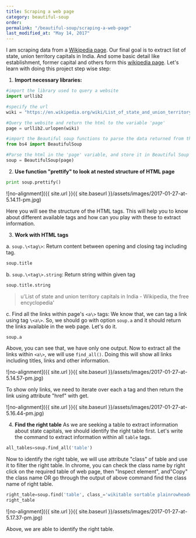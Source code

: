 ```yaml
---
title: Scraping a web page
category: beautiful-soup
order:
permalink: "/beautiful-soup/scraping-a-web-page"
last_modified_at: "May 14, 2017"
---
```


I am scraping data from a [Wikipedia page](https://en.wikipedia.org/wiki/List_of_state_and_union_territory_capitals_in_India). Our final goal is to extract list of state, union territory capitals in India. And some basic detail like establishment, former capital and others form this [wikipedia page](https://en.wikipedia.org/wiki/List_of_state_and_union_territory_capitals_in_India). Let's learn with doing this project step wise step:

1.  **Import necessary libraries:**

``` python
#import the library used to query a website
import urllib2

#specify the url
wiki = "https://en.wikipedia.org/wiki/List_of_state_and_union_territory_capitals_in_India"

#Query the website and return the html to the variable 'page'
page = urllib2.urlopen(wiki)

#import the Beautiful soup functions to parse the data returned from the website
from bs4 import BeautifulSoup

#Parse the html in the 'page' variable, and store it in Beautiful Soup format
soup = BeautifulSoup(page)
```

2.  **Use function "prettify" to look at nested structure of HTML page**

``` python
print soup.prettify()
```

![no-alignment]({{ site.url }}{{ site.baseurl }}/assets/images/2017-01-27-at-5.14.11-pm.jpg)

Here you will see the structure of the HTML tags. This will help you to know about different available tags and how can you play with these to extract information.

3.  **Work with HTML tags**

a. `soup.\<tag\>`: Return content between opening and closing tag including tag.

``` python
soup.title
```
> <title>List of state and union territory capitals in India - Wikipedia, the free encyclopedia</title>

b. `soup.\<tag\>.string`: Return string within given tag

``` python
soup.title.string
```
> u'List of state and union territory capitals in India - Wikipedia, the free encyclopedia'

c.  Find all the links within page's `<a\>` tags: We know that, we can tag a link using tag `\<a\>`. So, we should go with option `soup.a` and it should return the links available in the web page. Let's do it.

``` python
soup.a
```
> <a id="top"></a>

Above, you can see that, we have only one output. Now to extract all the links within `<a\>`, we will use `find_all()`. Doing this will show all links including titles, links and other information.

![no-alignment]({{ site.url }}{{ site.baseurl }}/assets/images/2017-01-27-at-5.14.57-pm.jpg)

To show only links, we need to iterate over each a tag and then return the link using attribute "href" with get.

![no-alignment]({{ site.url }}{{ site.baseurl }}/assets/images/2017-01-27-at-5.16.44-pm.jpg)

4. **Find the right table**
As we are seeking a table to extract information about state capitals, we should identify the right table first. Let's write the command to extract information within all `table` tags.

``` python
all_tables=soup.find_all('table')
```

Now to identify the right table, we will use attribute "class" of table and use it to filter the right table. In chrome, you can check the class name by right click on the required table of web page, then "Inspect element", and"Copy" the class name OR go through the output of above command find the class name of right table.

``` python
right_table=soup.find('table', class_='wikitable sortable plainrowheaders')
right_table
```

![no-alignment]({{ site.url }}{{ site.baseurl }}/assets/images/2017-01-27-at-5.17.37-pm.jpg)

Above, we are able to identify the right table.
